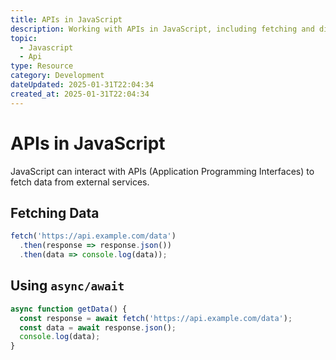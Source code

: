 ```yaml
---
title: APIs in JavaScript
description: Working with APIs in JavaScript, including fetching and displaying data.
topic:
  - Javascript
  - Api
type: Resource
category: Development
dateUpdated: 2025-01-31T22:04:34
created_at: 2025-01-31T22:04:34
---
```


# APIs in JavaScript

JavaScript can interact with APIs (Application Programming Interfaces) to fetch data from external services.

## Fetching Data
  ```javascript
  fetch('https://api.example.com/data')
    .then(response => response.json())
    .then(data => console.log(data));
  ```

## Using `async/await`
  ```javascript
  async function getData() {
    const response = await fetch('https://api.example.com/data');
    const data = await response.json();
    console.log(data);
  }
  ```


